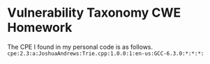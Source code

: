 # Vulnerability Taxonomy CWE Homework

The CPE I found in my personal code is as follows.
`cpe:2.3:a:JoshuaAndrews:Trie.cpp:1.0.0:1:en-us:GCC-6.3.0:*:*:*:`

